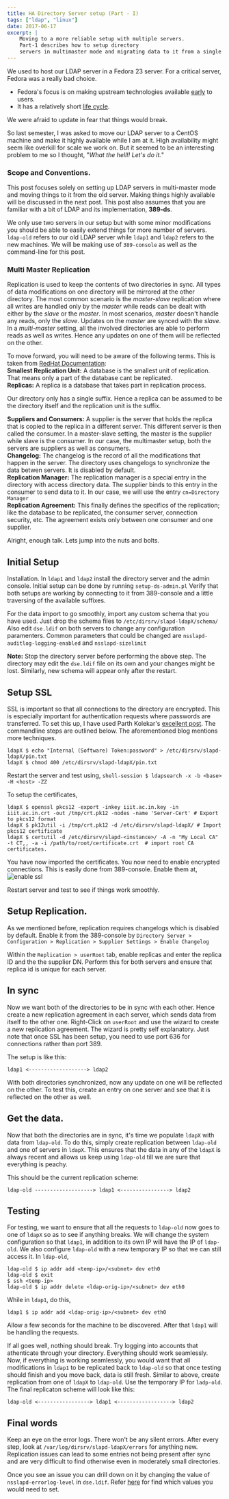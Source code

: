 ```yaml
---
title: HA Directory Server setup (Part - I)
tags: ["ldap", "linux"]
date: 2017-06-17
excerpt: |
    Moving to a more reliable setup with multiple servers.
    Part-1 describes how to setup directory
    servers in multimaster mode and migrating data to it from a single node system.
---
```


We used to host our LDAP server in a Fedora 23 server. For a critical server, Fedora was a really bad choice.
* Fedora's focus is on making upstream technologies available [early] to users.
* It has a relatively short [life cycle].

We were afraid to update in fear that things would break.

So last semester, I was asked to move our LDAP server to a CentOS machine and make it highly available while I am at it.
High availability might seem like overkill for scale we work on. But it seemed to be an interesting problem to me so
I thought, "_What the hell!! Let's do it._"

### Scope and Conventions.
This post focuses solely on setting up LDAP servers in multi-master mode and moving things to it from the old server.
Making things highly available will be discussed in the next post. This post also assumes that you are familiar with a bit of LDAP
and its implementation, **389-ds**.


We only use two servers in our setup but with some minor modifications you should be able to easily extend things for more number of
servers. `ldap-old` refers to our old LDAP server while `ldap1` and `ldap2` refers to the new machines.
We will be making use of `389-console` as well as the command-line for this post.

### Multi Master Replication
Replication is used to keep the contents of two directories in sync. All types of data modifications on one directory will be mirrored
at the other directory. The most common scenario is the _master-slave_ replication where all writes are handled only by the _master_ while
reads can be dealt with either by the _slave_ or the _master_. In most scenarios, _master_ doesn't handle any reads, only the _slave_.
Updates on the _master_ are synced with the _slave_.
In a _multi-master_ setting, all the involved directories are able to perform reads as well as writes. Hence any updates on one of them
will be reflected on the other.

To move forward, you will need to be aware of the following terms. This is taken from [RedHat Documentation]:  
**Smallest Replication Unit:** A database is the smallest unit of replication. That means only a part of the database
cant be replicated.  
**Replicas:** A replica is a database that takes part in replication process.

Our directory only has a single suffix. Hence a replica can be assumed to be the directory itself and the replication unit is the suffix.

**Suppliers and Consumers:** A supplier is the server that holds the replica that is copied to the replica in a different server.
This different server is then called the consumer. In a master-slave setting, the master is the supplier while slave is the consumer.
In our case, the multimaster setup, both the servers are suppliers as well as consumers.  
**Changelog:** The changelog is the record of all the modifications that happen in the server. The directory uses changelogs to synchronize
the data betwen servers. It is disabled by default.  
**Replication Manager:** The replication manager is a special entry in the directory with access directory data.
The supplier binds to this entry in the consumer to send data to it. In our case, we will use the entry `cn=Directory Manager`  
**Replication Agreement:** This finally defines the specifics of the replication; like the database to be replicated, the consumer
server, connection security, etc. The agreement exists only between one consumer and one supplier.  

Alright, enough talk. Lets jump into the nuts and bolts.

## Initial Setup
Installation. In `ldap1` and `ldap2` install the directory server and the admin console. Initial setup can be done by running `setup-ds-admin.pl`
Verify that both setups are working by connecting to it from 389-console and a little traversing of the available suffixes.

For the data import to go smoothly, import any custom schema that you have used. Just drop the schema files to `/etc/dirsrv/slapd-ldapX/schema/`
Also edit `dse.ldif` on both servers to change any configuration paramenters. Common parameters that could be changed are
`nsslapd-auditlog-logging-enabled` and `nsslapd-sizelimit`

**Note:** Stop the directory server before performing the above step. The directory may edit the `dse.ldif` file on its own and your changes might be lost.
Similarly, new schema will appear only after the restart.

## Setup SSL
SSL is important so that all connections to the directory are encrypted. This is especially important for authentication requests
where passwords are transferred. To set this up, I have used Parth Kolekar's [excellent post]. The commandline steps are outlined below.
The aforementioned blog mentions more techniques.

```shell-session
ldapX $ echo "Internal (Software) Token:password" > /etc/dirsrv/slapd-ldapX/pin.txt
ldapX $ chmod 400 /etc/dirsrv/slapd-ldapX/pin.txt
```
Restart the server and test using,
```shell-session $ ldapsearch -x -b <base> -H <host> -ZZ ```

To setup the certificates,
```shell-session
ldapX $ openssl pkcs12 -export -inkey iiit.ac.in.key -in iiit.ac.in.crt -out /tmp/crt.pk12 -nodes -name 'Server-Cert' # Export to pkcs12 format
ldapX $ pk12util -i /tmp/crt.pk12 -d /etc/dirsrv/slapd-ldapX/ # Import pkcs12 certificate
ldapX $ certutil -d /etc/dirsrv/slapd-<instance>/ -A -n "My Local CA" -t CT,, -a -i /path/to/root/certificate.crt  # import root CA certificates.
```

You have now imported the certificates. You now need to enable encrypted connections. This is easily done from 389-console.
Enable them at,
![enable ssl](/images/ldap-mm1/enable-ssl.png)

Restart server and test to see if things work smoothly.

## Setup Replication.
As we mentioned before, replication requires changelogs which is disabled by default. Enable it from the 389-console by
```Directory Server > Configuration > Replication > Supplier Settings > Enable Changelog```

Within the `Replication > userRoot` tab, enable replicas and enter the replica ID and the the supplier DN. Perform this for both servers
and ensure that replica id is unique for each server.

## In sync
Now we want both of the directories to be in sync with each other. Hence create a new replication agreement in each server, which sends data from
itself to the other one.
Right-Click on `userRoot` and use the wizard to create a new replication agreement. The wizard is pretty self explanatory.
Just note that once SSL has been setup, you need to use port 636 for connections rather than port 389.

The setup is like this:
```shell-session
ldap1 <-------------------> ldap2
```

With both directories synchronized, now any update on one will be reflected on the other. To test this, create an entry on one server and see
that it is reflected on the other as well.

## Get the data.
Now that both the directories are in sync, it's time we populate `ldapX` with data from `ldap-old`. To do this, simply
create replication between `ldap-old` and one of servers in `ldapX`. This ensures that the data in any of the `ldapX` is always recent
and allows us keep using `ldap-old` till we are sure that everything is peachy.

This should be the current replication scheme:
```shell-session
ldap-old -------------------> ldap1 <----------------> ldap2
```

## Testing
For testing, we want to ensure that all the requests to `ldap-old` now goes to one of `ldapX` so as to see if anything breaks.
We will change the system configuration so that `ldap1`, in addition to its own IP will have the IP of `ldap-old`.
We also configure `ldap-old` with a new temporary IP so that we can still access it.
In `ldap-old`,

```shell-session
ldap-old $ ip addr add <temp-ip>/<subnet> dev eth0
ldap-old $ exit
$ ssh <temp-ip>
ldap-old $ ip addr delete <ldap-orig-ip>/<subnet> dev eth0
```

While in `ldap1`, do this,

```shell-session
ldap1 $ ip addr add <ldap-orig-ip>/<subnet> dev eth0
```

Allow a few seconds for the machine to be discovered. After that `ldap1` will be handling the requests.

If all goes well, nothing should break. Try logging into accounts that athenticate through your directory. Everything should work
seamlessly. Now, if everything is working seamlessly, you would want that all modifications in `ldap1` to be replicated back to
`ldap-old` so that once testing should finish and you move back, data is still fresh. Similar to above, create replication from
one of `ldapX` to `ldap-old`. Use the temporary IP for `ladp-old`. The final replicaton scheme will look like this:
```shell-session
ldap-old <-----------------> ldap1 <------------------> ldap2
```


## Final words
Keep an eye on the error logs. There won't be any silent errors. After every step, look at `/var/log/dirsrv/slapd-ldapX/errors` for
anything new. Replication issues can lead to some entries not being present after sync and are very difficult to find otherwise even
in moderately small directories.

Once you see an issue you can drill down on it by changing the value of `nsslapd-errorlog-level` in `dse.ldif`. Refer [here] for find
which values you would need to set.

[early]: https://fedoraproject.org/wiki/Staying_close_to_upstream_projects
[life cycle]: https://fedoraproject.org/wiki/Fedora_Release_Life_Cycle
[RedHat Documentation]: https://access.redhat.com/documentation/en-us/red_hat_directory_server/10/html/administration_guide/managing_replication#Managing_Replication-Replication_Overview
[excellent post]: https://parthkolekar.me/blog/2016/01/03/389-ds-setup/
[here]: https://access.redhat.com/documentation/en-US/Red_Hat_Directory_Server/8.1/html/Configuration_and_Command_Reference/error-logs.html
